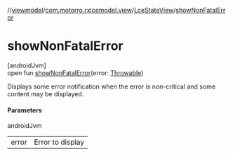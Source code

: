 //[viewmodel](../../../index.md)/[com.motorro.rxlcemodel.view](../index.md)/[LceStateView](index.md)/[showNonFatalError](show-non-fatal-error.md)

# showNonFatalError

[androidJvm]\
open fun [showNonFatalError](show-non-fatal-error.md)(error: [Throwable](https://kotlinlang.org/api/latest/jvm/stdlib/kotlin/-throwable/index.html))

Displays some error notification when the error is non-critical and some content may be displayed.

#### Parameters

androidJvm

| | |
|---|---|
| error | Error to display |
